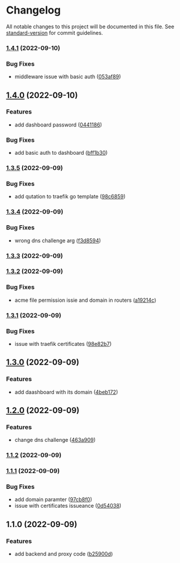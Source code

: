 # Changelog

All notable changes to this project will be documented in this file. See [standard-version](https://github.com/conventional-changelog/standard-version) for commit guidelines.

### [1.4.1](https://github.com/OsaydAbdu/vote/compare/v1.4.0...v1.4.1) (2022-09-10)


### Bug Fixes

* middleware issue with basic auth ([053af89](https://github.com/OsaydAbdu/vote/commit/053af89247911574fca5f038d4d86c791be5e222))

## [1.4.0](https://github.com/OsaydAbdu/vote/compare/v1.3.5...v1.4.0) (2022-09-10)


### Features

* add dashboard password ([0441186](https://github.com/OsaydAbdu/vote/commit/0441186ac735752845b6940f78a3079d4c3e559a))


### Bug Fixes

* add basic auth to dashboard ([bff1b30](https://github.com/OsaydAbdu/vote/commit/bff1b3004ebce7b703e6a6d0737e725c9b3a5c50))

### [1.3.5](https://github.com/OsaydAbdu/vote/compare/v1.3.4...v1.3.5) (2022-09-09)


### Bug Fixes

* add qutation to traefik go template ([98c6859](https://github.com/OsaydAbdu/vote/commit/98c685966673f6519e36a6f49679590182b05b94))

### [1.3.4](https://github.com/OsaydAbdu/vote/compare/v1.3.3...v1.3.4) (2022-09-09)


### Bug Fixes

* wrong dns challenge arg ([f3d8594](https://github.com/OsaydAbdu/vote/commit/f3d859417535bc67aebda5394e675924013b8d43))

### [1.3.3](https://github.com/OsaydAbdu/vote/compare/v1.3.2...v1.3.3) (2022-09-09)

### [1.3.2](https://github.com/OsaydAbdu/vote/compare/v1.3.1...v1.3.2) (2022-09-09)


### Bug Fixes

* acme file permission issie and domain in routers ([a19214c](https://github.com/OsaydAbdu/vote/commit/a19214c9321c25ea5ee411aea0fd4a28a3233a29))

### [1.3.1](https://github.com/OsaydAbdu/vote/compare/v1.3.0...v1.3.1) (2022-09-09)


### Bug Fixes

* issue with traefik certificates ([98e82b7](https://github.com/OsaydAbdu/vote/commit/98e82b7d5bc07f9ce5da7d83fc93ded948756ef0))

## [1.3.0](https://github.com/OsaydAbdu/vote/compare/v1.2.0...v1.3.0) (2022-09-09)


### Features

* add daashboard with its domain ([4beb172](https://github.com/OsaydAbdu/vote/commit/4beb1727d8a97e33fefb35ff24bed24765b0ef20))

## [1.2.0](https://github.com/OsaydAbdu/vote/compare/v1.1.2...v1.2.0) (2022-09-09)


### Features

* change dns challenge ([463a909](https://github.com/OsaydAbdu/vote/commit/463a90904a69af7500cd6e77416cc8473cef6611))

### [1.1.2](https://github.com/OsaydAbdu/vote/compare/v1.1.1...v1.1.2) (2022-09-09)

### [1.1.1](https://github.com/OsaydAbdu/vote/compare/v1.1.0...v1.1.1) (2022-09-09)


### Bug Fixes

* add domain paramter ([97cb8f0](https://github.com/OsaydAbdu/vote/commit/97cb8f07c9b3451d5309de5ef4aae517d74f7240))
* issue with certificates issueance ([0d54038](https://github.com/OsaydAbdu/vote/commit/0d54038c0e53cd3105825d85143847b6b5122e63))

## 1.1.0 (2022-09-09)


### Features

* add backend and proxy code ([b25900d](https://github.com/OsaydAbdu/vote/commit/b25900d20900f987d5d370c5d0a6a8923d8038e2))
